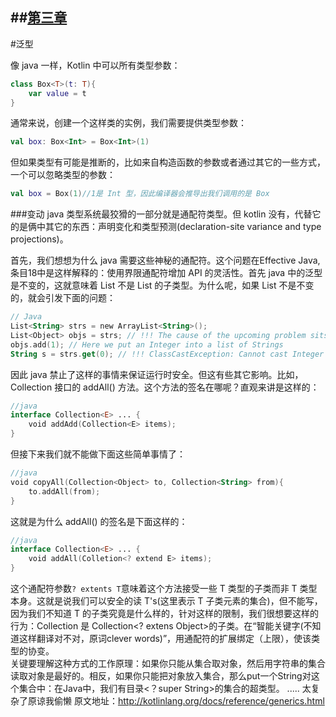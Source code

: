 ##[第三章](https://github.com/kymjs/KotlinDoc-cn#第三章)
---

#泛型

像 java 一样，Kotlin 中可以所有类型参数：
```kotlin
class Box<T>(t: T){
    var value = t
}
```
通常来说，创建一个这样类的实例，我们需要提供类型参数：
```kotlin
val box: Box<Int> = Box<Int>(1)
```
但如果类型有可能是推断的，比如来自构造函数的参数或者通过其它的一些方式，一个可以忽略类型的参数：
```kotlin
val box = Box(1)//1是 Int 型，因此编译器会推导出我们调用的是 Box
```

###变动
java 类型系统最狡猾的一部分就是通配符类型。但 kotlin 没有，代替它的是俩中其它的东西：声明变化和类型预测(declaration-site variance and type projections)。

首先，我们想想为什么 java 需要这些神秘的通配符。这个问题在Effective Java,条目18中是这样解释的：使用界限通配符增加 API 的灵活性。首先 java 中的泛型是不变的，这就意味着 List<String> 不是 List<Object> 的子类型。为什么呢，如果 List 不是不变的，就会引发下面的问题：

```kotlin
// Java
List<String> strs = new ArrayList<String>();
List<Object> objs = strs; // !!! The cause of the upcoming problem sits here. Java prohibits this!
objs.add(1); // Here we put an Integer into a list of Strings
String s = strs.get(0); // !!! ClassCastException: Cannot cast Integer to String
```
因此 java 禁止了这样的事情来保证运行时安全。但这有些其它影响。比如，Collection 接口的 addAll() 方法。这个方法的签名在哪呢？直观来讲是这样的：

```kotlin
//java
interface Collection<E> ... {
    void addAdd(Collection<E> items);
}
```
但接下来我们就不能做下面这些简单事情了：
```kotlin
//java
void copyAll(Collection<Object> to, Collection<String> from){
    to.addAll(from);
}
```
这就是为什么 addAll() 的签名是下面这样的：
```kotlin
//java
interface Collection<E> ... {
    void addAll(Colletion<? extend E> items);
}
```
这个通配符参数``` ? extents T ```意味着这个方法接受一些 T 类型的子类而非 T 类型本身。这就是说我们可以安全的读 T's(这里表示 T 子类元素的集合)，但不能写，因为我们不知道 T 的子类究竟是什么样的，针对这样的限制，我们很想要这样的行为：Collection<String> 是 Collection<? extens Object>的子类。在“智能关键字(不知道这样翻译对不对，原词clever words)”，用通配符的扩展绑定（上限），使该类型的协变。  
关键要理解这种方式的工作原理：如果你只能从集合取对象，然后用字符串的集合读取对象是最好的。相反，如果你只能把对象放入集合，那么put一个String对这个集合中：在Java中，我们有目录<？super String>的集合的超类型。
.....
太复杂了原谅我偷懒
原文地址：http://kotlinlang.org/docs/reference/generics.html

